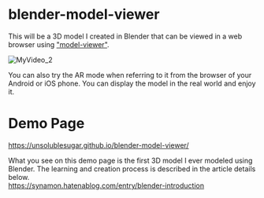 # blender-model-viewer

This will be a 3D model I created in Blender that can be viewed in a web browser using ["model-viewer"](https://github.com/google/model-viewer).

![MyVideo_2](https://user-images.githubusercontent.com/8685879/147035773-28fce037-9cb8-4b29-ae12-a079a1e85583.gif)

You can also try the AR mode when referring to it from the browser of your Android or iOS phone. You can display the model in the real world and enjoy it.

# Demo Page
https://unsolublesugar.github.io/blender-model-viewer/

What you see on this demo page is the first 3D model I ever modeled using Blender. The learning and creation process is described in the article details below.  
https://synamon.hatenablog.com/entry/blender-introduction
